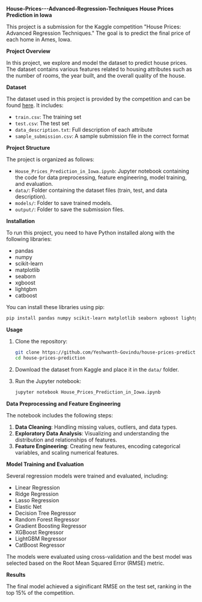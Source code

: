 **House-Prices---Advanced-Regression-Techniques**
**House Prices Prediction in Iowa**

This project is a submission for the Kaggle competition "House Prices: Advanced Regression Techniques." The goal is to predict the final price of each home in Ames, Iowa.

**Project Overview**

In this project, we explore and model the dataset to predict house prices. The dataset contains various features related to housing attributes such as the number of rooms, the year built, and the overall quality of the house.

**Dataset**

The dataset used in this project is provided by the competition and can be found [here](https://www.kaggle.com/c/house-prices-advanced-regression-techniques/data). It includes:

- `train.csv`: The training set
- `test.csv`: The test set
- `data_description.txt`: Full description of each attribute
- `sample_submission.csv`: A sample submission file in the correct format

**Project Structure**

The project is organized as follows:

- `House_Prices_Prediction_in_Iowa.ipynb`: Jupyter notebook containing the code for data preprocessing, feature engineering, model training, and evaluation.
- `data/`: Folder containing the dataset files (train, test, and data description).
- `models/`: Folder to save trained models.
- `output/`: Folder to save the submission files.

**Installation**

To run this project, you need to have Python installed along with the following libraries:

- pandas
- numpy
- scikit-learn
- matplotlib
- seaborn
- xgboost
- lightgbm
- catboost

You can install these libraries using pip:

```bash
pip install pandas numpy scikit-learn matplotlib seaborn xgboost lightgbm catboost
```

**Usage**

1. Clone the repository:
    ```bash
    git clone https://github.com/Yeshwanth-Govindu/house-prices-prediction.git
    cd house-prices-prediction
    ```

2. Download the dataset from Kaggle and place it in the `data/` folder.

3. Run the Jupyter notebook:
    ```bash
    jupyter notebook House_Prices_Prediction_in_Iowa.ipynb
    ```

**Data Preprocessing and Feature Engineering**

The notebook includes the following steps:

1. **Data Cleaning**: Handling missing values, outliers, and data types.
2. **Exploratory Data Analysis**: Visualizing and understanding the distribution and relationships of features.
3. **Feature Engineering**: Creating new features, encoding categorical variables, and scaling numerical features.

**Model Training and Evaluation**

Several regression models were trained and evaluated, including:

- Linear Regression
- Ridge Regression
- Lasso Regression
- Elastic Net
- Decision Tree Regressor
- Random Forest Regressor
- Gradient Boosting Regressor
- XGBoost Regressor
- LightGBM Regressor
- CatBoost Regressor

The models were evaluated using cross-validation and the best model was selected based on the Root Mean Squared Error (RMSE) metric.

**Results**

The final model achieved a siginificant RMSE on the test set, ranking in the top 15% of the competition.

